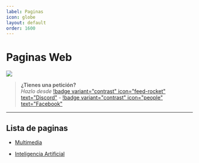 ```yaml
---
label: Paginas
icon: globe
layout: default
order: 1600
---
```


# Paginas Web
![](https://i.postimg.cc/D0hC2d56/Header-WEB.png)


> **¿Tienes una petición?**       
> *Hazlo desde* [!badge variant="contrast" icon="feed-rocket" text="Discord"](https://discord.gg/hVKeY3uEru) - [!badge variant="contrast" icon="people" text="Facebook"](https://www.facebook.com/dex.noir.room)

---

## Lista de paginas

- [Multimedia](https://noiroom.dexspidey.workers.dev/paginas/multimedia/)

- [Inteligencia Artificial](https://noiroom.dexspidey.workers.dev/paginas/ai/)
